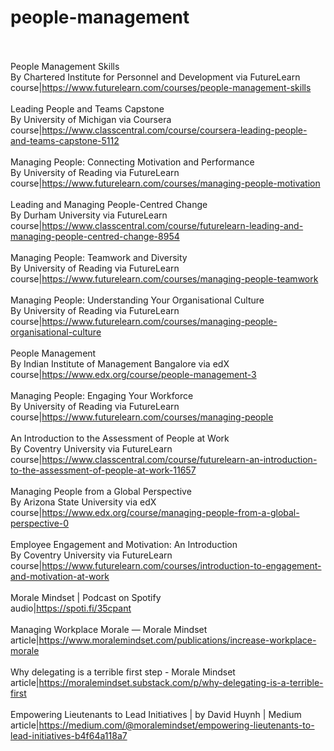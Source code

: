 # people-management<br><br>

People Management Skills<br>By Chartered Institute for Personnel and Development via FutureLearn<br>course|https://www.futurelearn.com/courses/people-management-skills<br><br>
Leading People and Teams Capstone<br>By University of Michigan via Coursera<br>course|https://www.classcentral.com/course/coursera-leading-people-and-teams-capstone-5112<br><br>
Managing People: Connecting Motivation and Performance<br>By University of Reading via FutureLearn<br>course|https://www.futurelearn.com/courses/managing-people-motivation<br><br>
Leading and Managing People-Centred Change<br>By Durham University via FutureLearn<br>course|https://www.classcentral.com/course/futurelearn-leading-and-managing-people-centred-change-8954<br><br>
Managing People: Teamwork and Diversity<br>By University of Reading via FutureLearn<br>course|https://www.futurelearn.com/courses/managing-people-teamwork<br><br>
Managing People: Understanding Your Organisational Culture<br>By University of Reading via FutureLearn<br>course|https://www.futurelearn.com/courses/managing-people-organisational-culture<br><br>
People Management<br>By Indian Institute of Management Bangalore via edX<br>course|https://www.edx.org/course/people-management-3<br><br>
Managing People: Engaging Your Workforce<br>By University of Reading via FutureLearn<br>course|https://www.futurelearn.com/courses/managing-people<br><br>
An Introduction to the Assessment of People at Work<br>By Coventry University via FutureLearn<br>course|https://www.classcentral.com/course/futurelearn-an-introduction-to-the-assessment-of-people-at-work-11657<br><br>
Managing People from a Global Perspective<br>By Arizona State University via edX<br>course|https://www.edx.org/course/managing-people-from-a-global-perspective-0<br><br>
Employee Engagement and Motivation: An Introduction<br>By Coventry University via FutureLearn<br>course|https://www.futurelearn.com/courses/introduction-to-engagement-and-motivation-at-work<br><br>
Morale Mindset | Podcast on Spotify<br>audio|https://spoti.fi/35cpant<br><br>
Managing Workplace Morale — Morale Mindset<br>article|https://www.moralemindset.com/publications/increase-workplace-morale<br><br>
Why delegating is a terrible first step - Morale Mindset<br>article|https://moralemindset.substack.com/p/why-delegating-is-a-terrible-first<br><br>
Empowering Lieutenants to Lead Initiatives | by David Huynh | Medium<br>article|https://medium.com/@moralemindset/empowering-lieutenants-to-lead-initiatives-b4f64a118a7<br><br>
